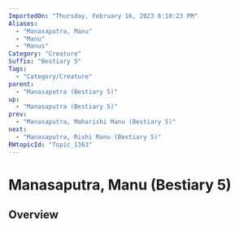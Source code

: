 ```yaml
---
ImportedOn: "Thursday, February 16, 2023 6:10:23 PM"
Aliases:
  - "Manasaputra, Manu"
  - "Manu"
  - "Manus"
Category: "Creature"
Suffix: "Bestiary 5"
Tags:
  - "Category/Creature"
parent:
  - "Manasaputra (Bestiary 5)"
up:
  - "Manasaputra (Bestiary 5)"
prev:
  - "Manasaputra, Maharishi Manu (Bestiary 5)"
next:
  - "Manasaputra, Rishi Manu (Bestiary 5)"
RWtopicId: "Topic_1363"
---
```

# Manasaputra, Manu (Bestiary 5)
## Overview
